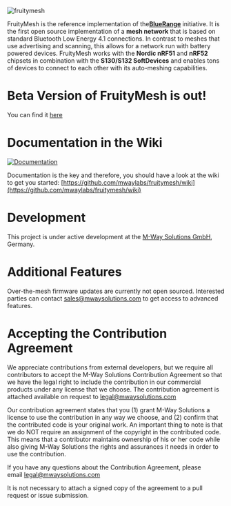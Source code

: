 ![fruitymesh](https://cloud.githubusercontent.com/assets/5893428/9224084/1687644e-4100-11e5-93d3-02df8951ee91.png)

FruityMesh is the reference implementation of the[**BlueRange**](https://bluerange.io) initiative. It is the first open source implementation of a **mesh network** that is based on standard Bluetooth Low Energy 4.1 connections. In contrast to meshes that use advertising and scanning, this allows for a network run with battery powered devices. FruityMesh works with the **Nordic nRF51** and **nRF52** chipsets in combination with the **S130/S132 SoftDevices** and enables tons of devices to connect to each other with its auto-meshing capabilities.

# Beta Version of FruityMesh is out!
You can find it [here](https://github.com/mwaylabs/fruitymesh/tree/github-beta)

# Documentation in the Wiki
[![Documentation](https://cloud.githubusercontent.com/assets/5893428/8722473/5a89169c-2bc5-11e5-9aea-02a16b3b189e.png)](https://github.com/mwaylabs/fruitymesh/wiki)

Documentation is the key and therefore, you should have a look at the wiki to get you started:
[https://github.com/mwaylabs/fruitymesh/wiki](https://github.com/mwaylabs/fruitymesh/wiki)

# Development
This project is under active development at the [M-Way Solutions GmbH](http://www.mwaysolutions.com/), Germany.

# Additional Features
Over-the-mesh firmware updates are currently not open sourced. Interested parties can contact sales@mwaysolutions.com to get access to advanced features.

# Accepting the Contribution Agreement

We appreciate contributions from external developers, but we require all contributors to accept the M-Way Solutions Contribution Agreement so that we have the legal right to include the contribution in our commercial products under any license that we choose. The contribution agreement is attached available on request to legal@mwaysolutions.com

Our contribution agreement states that you (1) grant M-Way Solutions a license to use the contribution in any way we choose, and (2) confirm that the contributed code is your original work. An important thing to note is that we do NOT require an assignment of the copyright in the contributed code.  This means that a contributor maintains ownership of his or her code while also giving M-Way Solutions the rights and assurances it needs in order to use the contribution.

If you have any questions about the Contribution Agreement, please email legal@mwaysolutions.com

It is not necessary to attach a signed copy of the agreement to a pull request or issue submission.
